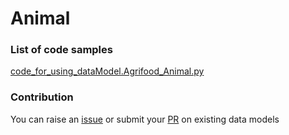 # Animal

### List of code samples 

<!-- 50-List of code -->

<!-- [code entry](link) -->
[code_for_using_dataModel.Agrifood_Animal.py](https://github.com/smart-data-models/dataModel.Agrifood/blob/master/Animal/code/code_for_using_dataModel.Agrifood_Animal.py)


<!-- /50-List of code -->

### Contribution
You can raise an [issue](https://github.com/smart-data-models/dataModel.Agrifood/issues) or submit your [PR](https://github.com/smart-data-models/dataModel.Agrifood/pulls) on existing data models
